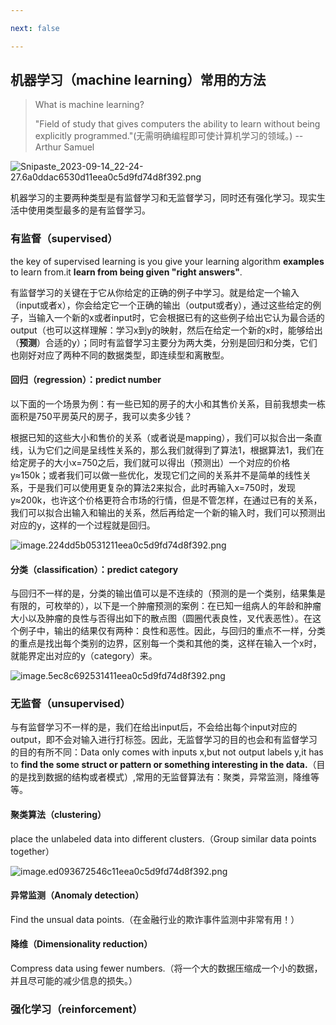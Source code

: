 ```yaml
---

next: false

---
```



<BlogInfo id="23"/>


## 机器学习（machine learning）常用的方法

> What is machine learning?
> 
> "Field of study that gives computers the ability to learn without being explicitly programmed."(无需明确编程即可使计算机学习的领域。)                                                                     --Arthur Samuel

![Snipaste_2023-09-14_22-24-27.6a0ddac6530d11eea0c5d9fd74d8f392.png](http://www.lll.plus/media/image/2023/09/14/Snipaste_2023-09-14_22-24-27.6a0ddac6530d11eea0c5d9fd74d8f392.png)

机器学习的主要两种类型是有监督学习和无监督学习，同时还有强化学习。现实生活中使用类型最多的是有监督学习。

### 有监督（supervised）

the key of supervised learning is you give your learning algorithm **examples** to learn from.it **learn from being given "right answers"**.

有监督学习的关键在于它从你给定的正确的例子中学习。就是给定一个输入（input或者x），你会给定它一个正确的输出（output或者y），通过这些给定的例子，当输入一个新的x或者input时，它会根据已有的这些例子给出它认为最合适的output（也可以这样理解：学习x到y的映射，然后在给定一个新的x时，能够给出（**预测**）合适的y）；同时有监督学习主要分为两大类，分别是回归和分类，它们也刚好对应了两种不同的数据类型，即连续型和离散型。

#### 回归（regression）：predict number

以下面的一个场景为例：有一些已知的房子的大小和其售价关系，目前我想卖一栋面积是750平房英尺的房子，我可以卖多少钱？

根据已知的这些大小和售价的关系（或者说是mapping），我们可以拟合出一条直线，认为它们之间是呈线性关系的，那么我们就得到了算法1，根据算法1，我们在给定房子的大小x=750之后，我们就可以得出（预测出）一个对应的价格y≈150k；或者我们可以做一些优化，发现它们之间的关系并不是简单的线性关系，于是我们可以使用更复杂的算法2来拟合，此时再输入x=750时，发现y≈200k，也许这个价格更符合市场的行情，但是不管怎样，在通过已有的关系，我们可以拟合出输入和输出的关系，然后再给定一个新的输入时，我们可以预测出对应的y，这样的一个过程就是回归。

![image.224dd5b0531211eea0c5d9fd74d8f392.png](http://www.lll.plus/media/image/2023/09/14/image.224dd5b0531211eea0c5d9fd74d8f392.png)

#### 分类（classification）：predict category

与回归不一样的是，分类的输出值可以是不连续的（预测的是一个类别，结果集是有限的，可枚举的），以下是一个肿瘤预测的案例：在已知一组病人的年龄和肿瘤大小以及肿瘤的良性与否得出如下的散点图（圆圈代表良性，叉代表恶性）。在这个例子中，输出的结果仅有两种：良性和恶性。因此，与回归的重点不一样，分类的重点是找出每个类别的边界，区别每一个类和其他的类，这样在输入一个x时，就能界定出对应的y（category）来。

![image.5ec8c692531411eea0c5d9fd74d8f392.png](http://www.lll.plus/media/image/2023/09/14/image.5ec8c692531411eea0c5d9fd74d8f392.png)

### 无监督（unsupervised）

与有监督学习不一样的是，我们在给出input后，不会给出每个input对应的output，即不会对输入进行打标签。因此，无监督学习的目的也会和有监督学习的目的有所不同：Data only comes with inputs x,but not output labels y,it has to **find the some struct or pattern or something interesting in the data.**（目的是找到数据的结构或者模式）,常用的无监督算法有：聚类，异常监测，降维等等。

#### 聚类算法（clustering）

place the unlabeled data into different clusters.（Group similar data points together）

![image.ed093672546c11eea0c5d9fd74d8f392.png](http://www.lll.plus/media/image/2023/09/16/image.ed093672546c11eea0c5d9fd74d8f392.png)

#### 异常监测（Anomaly detection）

Find the unsual data points.（在金融行业的欺诈事件监测中非常有用！）

#### 降维（Dimensionality reduction）

Compress data using fewer numbers.（将一个大的数据压缩成一个小的数据，并且尽可能的减少信息的损失。）

### 强化学习（reinforcement）



<ActionBox />
